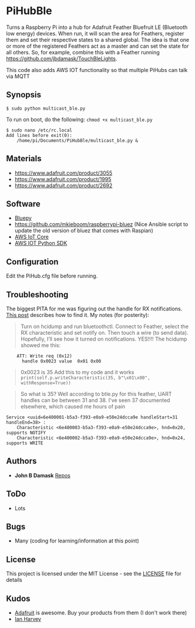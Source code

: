 # PiHubBle

Turns a Raspberry Pi into a hub for Adafruit Feather Bluefruit LE (Bluetooth low energy) devices.
When run, it will scan the area for Feathers, register them and set their respective states to a shared global.
The idea is that one or more of the registered Feathers act as a master and can set the state for all others.
So, for example, combine this with a Feather running https://github.com/jbdamask/TouchBleLights.

This code also adds AWS IOT functionality so that multiple PiHubs can talk via MQTT

## Synopsis

```
$ sudo python multicast_ble.py
```
To run on boot, do the following:
```chmod +x multicast_ble.py ```
```
$ sudo nano /etc/rc.local
Add lines before exit(0):
	/home/pi/Documents/PiHubBle/multicast_ble.py &
```

## Materials

* https://www.adafruit.com/product/3055
* https://www.adafruit.com/product/1995
* https://www.adafruit.com/product/2692

## Software

* [Bluepy](https://github.com/IanHarvey/bluepy)
* https://github.com/mkieboom/raspberrypi-bluez (Nice Ansible script to update the old version of bluez that comes with Raspian)
* [AWS IoT Core](https://aws.amazon.com/iot-core/)
* [AWS IOT Python SDK](https://github.com/aws/aws-iot-device-sdk-python)

## Configuration

Edit the PiHub.cfg file before running.

## Troubleshooting

The biggest PITA for me was figuring out the handle for RX notifications. [This post](https://github.com/IanHarvey/bluepy/issues/83) describes how to find it. My notes (for posterity):

> Turn on hcidump and run bluetoothctl. Connect to Feather, select the RX characteristic and set notify on. Then touch a wire (to send data). Hopefully, I’ll see how it turned on notifications.
> YES!!!!
> The hcidump showed me this:
```2017-07-29 14:29:03.106911 < ACL data: handle 64 flags 0x00 dlen 9
    ATT: Write req (0x12)
      handle 0x0023 value  0x01 0x00
```
> 0x0023 is 35
> Add this to my code and it works
```print(self.p.writeCharacteristic(35, b"\x01\x00", withResponse=True))```

> So what is 35? Well according to btle.py for this feather, UART handles can be between 31 and 38. I've seen 37 documented elsewhere, which caused me hours of pain
```
Service <uuid=6e400001-b5a3-f393-e0a9-e50e24dcca9e handleStart=31 handleEnd=38> :
    Characteristic <6e400003-b5a3-f393-e0a9-e50e24dcca9e>, hnd=0x20, supports NOTIFY
    Characteristic <6e400002-b5a3-f393-e0a9-e50e24dcca9e>, hnd=0x24, supports WRITE
```

## Authors

* **John B Damask** [Repos](https://github.com/jbdamask)


## ToDo
* Lots

## Bugs
* Many (coding for learning/information at this point)

## License

This project is licensed under the MIT License - see the [LICENSE](LICENSE) file for details

## Kudos

* [Adafruit](http://www.adafruit.com) is awesome. Buy your products from them (I don't work there)
* [Ian Harvey](https://github.com/IanHarveyhttps://github.com/IanHarvey)
